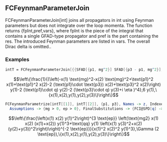 ##  FCFeynmanParameterJoin 

FCFeynmanParameterJoin[int] joins all propagators in int using Feynman parameters but does not integrate over the loop momenta. The function returns {fpInt,pref,vars}, where fpInt is the piece of the integral that contains a single GFAD-type propagator and pref is the part containing the res. The introduced Feynman parameters are listed in vars. The overall Dirac delta is omitted..

###  Examples 

```mathematica
intT = FCFeynmanParameterJoin[{{SFAD[{p1, mg^2}] SFAD[{p3 - p1, mg^2}], 1, x}, SFAD[{{0, -2 p1 . q}}] SFAD[{{0, -2 p3 . q}}], y}, {p1, p3}]
```

$$\left\{\frac{1}{(\left(-x(1) \text{mg}^2-x(2) \text{mg}^2+\text{p1}^2 x(1)+\text{p1}^2 x(2)-2 (\text{p1}\cdot \text{p3}) x(2)+\text{p3}^2 x(2)\right) y(1)-2 (\text{p1}\cdot q) y(2)-2 (\text{p3}\cdot q) y(3)+i \eta )^4},6 y(1),\{x(1),x(2),y(1),y(2),y(3)\}\right\}$$

```mathematica
FCFeynmanParametrize[intT[[1]], intT[[2]], {p1, p3}, Names -> z, Indexed -> True, FCReplaceD -> {D -> 4 - 2 ep}, Simplify -> True, 
  Assumptions -> {mg > 0, ep > 0}, FinalSubstitutions -> {FCI@SPD[q] -> qq, mg^2 -> mg2}, Variables -> intT[[3]]]
```

$$\left\{\frac{\left(x(1) x(2) y(1)^2\right)^{3 \text{ep}} \left(\text{mg2} x(1) x(2) (x(1)+x(2)) y(1)^3+\text{qq} y(1) \left(x(1) y(3)^2+x(2) (y(2)+y(3))^2\right)\right)^{-2 \text{ep}}}{x(1)^2 x(2)^2 y(1)^3},\Gamma (2 \text{ep}),\{x(1),x(2),y(1),y(2),y(3)\}\right\}$$